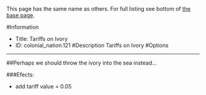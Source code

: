 This page has the same name as others. For full listing see bottom of [the base page](tariffs_on_ivory.md).

#Information
 - Title: Tariffs on Ivory
 - ID: colonial_nation.121
#Description
Tariffs on Ivory
#Options

___
##Perhaps we should throw the ivory into the sea instead...

###Efects:<ul><li>add tariff value = 0.05</li></ul>
